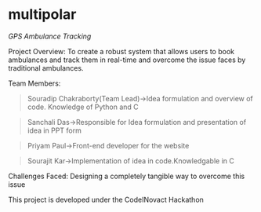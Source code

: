 # multipolar

_GPS Ambulance Tracking_

Project Overview: To create a robust system that allows users to book ambulances and track them in real-time and overcome the issue faces by traditional ambulances.

Team Members:
>Souradip Chakraborty(Team Lead)->Idea formulation and overview of code. Knowledge of Python and C

>Sanchali Das->Responsible for Idea formulation and presentation of idea in PPT form

>Priyam Paul->Front-end developer for the website

>Sourajit Kar->Implementation of idea in code.Knowledgable in C


Challenges Faced: Designing a completely tangible way to overcome this issue


This project is developed under the CodeINovact Hackathon
